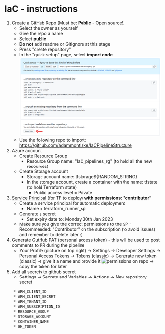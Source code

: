 IaC - instructions
============
1. Create a GitHub Repo (Must be: **Public** - Open source!)
   * Select the owner as yourself
   * Give the repo a name
   * Select **public**
   * **Do not** add readme or GitIgnore at this stage
   * Press "create repository"
   * In the "quick setup" page, select **import code** ![import screenshot](https://github.com/adammontlake/IaC-TF-pipe-demo/blob/add_resources/resources/import_code.png)
   * Use the following repo to import: https://github.com/adammontlake/IaCPipelineStructure
2. Azure account
   * Create Resource Group 
     * Resource Group name: "IaC_pipelines_rg" (to hold all the new resources)
   * Create Storage account
     * Storage account name: tfstorage${RANDOM_STRING}
     * In the storage account, create a container with the name: tfstate (to hold Terraform state)
       * Public access level = Private
3. [Service Principal](https://learn.microsoft.com/en-us/azure/purview/create-service-principal-azure) (for TF to deploy)  **with permissions: "contributor"**
    * Create a service principal for automatic deployment
      *  Name = terraform_runner_sp
    * Generate a secret 
      * Set expiry date to: Monday 30th Jan 2023
    * Make sure you give the correct permissions to the SP - Recommended: "Contributor" on the subscription (to avoid issues) and remember to delete later :) 
4. Generate GutHub PAT (personal access token) - this will be used to post comments to PR during the pipeline
    * Your Profile (picture on top right)  -> Settings -> Developer Settings -> Personal Access Tokens -> Tokens (classic) -> Generate new token (classic) -> give it a name and provide it ![permissions](https://learn.microsoft.com/en-us/azure/role-based-access-control/role-assignments-portal) on repo -> copy the token for later
5. Add all secrets to github secret
    * Settings  ->  Secrets and Variables  ->  Actions  ->  New repository secret
~~~
    * ARM_CLIENT_ID 
    * ARM_CLIENT_SECRET 
    * ARM_TENANT_ID 
    * ARM_SUBSCRIPTION_ID 
    * RESOURCE_GROUP
    * STORAGE_ACCOUNT
    * CONTAINER_NAME
    * GH_TOKEN
~~~
